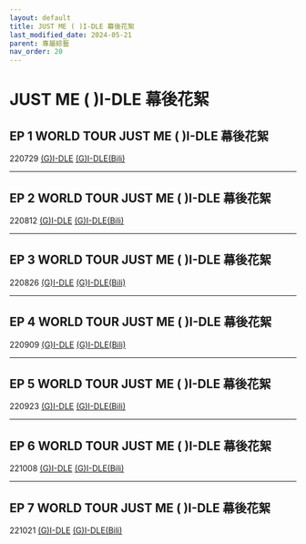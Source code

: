 ```yaml
---
layout: default
title: JUST ME ( )I-DLE 幕後花絮
last_modified_date: 2024-05-21
parent: 專屬綜藝
nav_order: 20
---
```


# JUST ME ( )I-DLE 幕後花絮

## EP 1 WORLD TOUR JUST ME ( )I-DLE 幕後花絮

220729 [(G)I-DLE](https://www.youtube.com/watch?v=eFs6BZOvp7Y) [(G)I-DLE(Bili)](https://www.bilibili.com/video/BV1Sr4y1L7VL)

---

## EP 2 WORLD TOUR JUST ME ( )I-DLE 幕後花絮

220812 [(G)I-DLE](https://www.youtube.com/watch?v=7qzwlb73-yM) [(G)I-DLE(Bili)](https://www.bilibili.com/video/BV1VV4y1s7MA)

---

## EP 3 WORLD TOUR JUST ME ( )I-DLE 幕後花絮

220826 [(G)I-DLE](https://www.youtube.com/watch?v=KN3j4jS-5l0) [(G)I-DLE(Bili)](https://www.bilibili.com/video/BV1h14y1t7Ai)

---

## EP 4 WORLD TOUR JUST ME ( )I-DLE 幕後花絮

220909 [(G)I-DLE](https://www.youtube.com/watch?v=klm3ZO0VxVE) [(G)I-DLE(Bili)](https://www.bilibili.com/video/BV1jY4y1M7aW)

---

## EP 5 WORLD TOUR JUST ME ( )I-DLE 幕後花絮

220923 [(G)I-DLE](https://www.youtube.com/watch?v=3Rcj4NmkRWw) [(G)I-DLE(Bili)](https://www.bilibili.com/video/BV158411b7bs)

---

## EP 6 WORLD TOUR JUST ME ( )I-DLE 幕後花絮

221008 [(G)I-DLE](https://www.youtube.com/watch?v=9NGWQcgQHOI) [(G)I-DLE(Bili)](https://www.bilibili.com/video/BV1d14y187vz)

---

## EP 7 WORLD TOUR JUST ME ( )I-DLE 幕後花絮

221021 [(G)I-DLE](https://www.youtube.com/watch?v=9f1iFCxhc4U) [(G)I-DLE(Bili)](https://www.bilibili.com/video/BV1XD4y1r7Mo)
